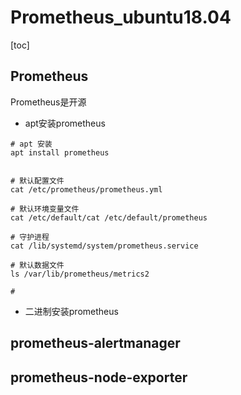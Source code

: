 # Prometheus_ubuntu18.04
[toc]


## Prometheus
Prometheus是开源

- apt安装prometheus

```shell
# apt 安装
apt install prometheus


# 默认配置文件
cat /etc/prometheus/prometheus.yml

# 默认环境变量文件
cat /etc/default/cat /etc/default/prometheus

# 守护进程
cat /lib/systemd/system/prometheus.service

# 默认数据文件
ls /var/lib/prometheus/metrics2

# 
```

- 二进制安装prometheus


## prometheus-alertmanager

## prometheus-node-exporter